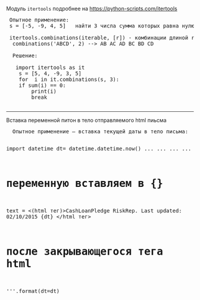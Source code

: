 Модуль `itertools` подробнее на https://python-scripts.com/itertools
 <pre>
 Опытное применение:
 s = [-5, -9, 4, 5]   найти 3 числа сумма которых равна нулю
 
 itertools.combinations(iterable, [r]) - комбинации длиной r из iterable без повторяющихся элементов.
  combinations('ABCD', 2) --> AB AC AD BC BD CD 
  
  Решение:
  
   import itertools as it
    s = [5, 4, -9, 3, 5]
    for  i in it.combinations(s, 3):
    if sum(i) == 0:
        print(i)
        break
 </pre>



<hr>
Вставка переменной питон в тело отправляемого html пиьсма
</hr>
  <pre>
  Опытное применение – вставка текущей даты в тело письма:
  
  import datetime
  dt= datetime.datetime.now()
 ...
 ...
 ...
 ...
 # переменную вставляем в {}
  text = <(html тег)>CashLoanPledge RiskRep. Last updated: 02/10/2015 {dt} </html тег><br>
 
 # после закрывающегося тега html 
  '''.format(dt=dt)
  
  </pre>
